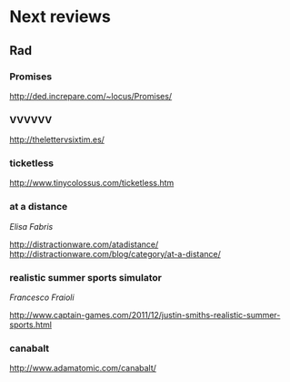 # Next reviews

## Rad

### Promises

http://ded.increpare.com/~locus/Promises/

### VVVVVV

http://thelettervsixtim.es/

### ticketless

http://www.tinycolossus.com/ticketless.htm

### at a distance

*Elisa Fabris*

http://distractionware.com/atadistance/<br/>
http://distractionware.com/blog/category/at-a-distance/

### realistic summer sports simulator

*Francesco Fraioli*

http://www.captain-games.com/2011/12/justin-smiths-realistic-summer-sports.html

### canabalt

http://www.adamatomic.com/canabalt/

## Edge

### machinarium

*Luca De Rosso*

http://machinarium.net/

### limbo

*Paolo Bernagozzi*

### braid

*Francesco Fraioli*

http://multiplayerblog.mtv.com/2007/08/08/a-higher-standard-game-designer-jonathan-blow-challenges-super-marios-gold-coins-unethical-mmo-design-and-everything-else-you-may-hold-dear-about-video-games/

### wolrd of goo

*Guglielmo Alati*

http://www.worldofgoo.com/<br/>
http://2dboy.com/
